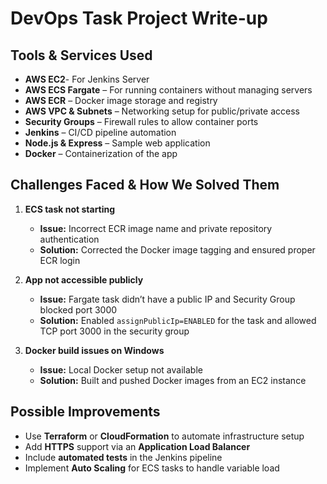# DevOps Task Project Write-up

## Tools & Services Used
- **AWS EC2**- For Jenkins Server
- **AWS ECS Fargate** – For running containers without managing servers  
- **AWS ECR** – Docker image storage and registry  
- **AWS VPC & Subnets** – Networking setup for public/private access  
- **Security Groups** – Firewall rules to allow container ports  
- **Jenkins** – CI/CD pipeline automation  
- **Node.js & Express** – Sample web application  
- **Docker** – Containerization of the app  

## Challenges Faced & How We Solved Them
1. **ECS task not starting**  
   - **Issue:** Incorrect ECR image name and private repository authentication  
   - **Solution:** Corrected the Docker image tagging and ensured proper ECR login  

2. **App not accessible publicly**  
   - **Issue:** Fargate task didn’t have a public IP and Security Group blocked port 3000  
   - **Solution:** Enabled `assignPublicIp=ENABLED` for the task and allowed TCP port 3000 in the security group  

3. **Docker build issues on Windows**  
   - **Issue:** Local Docker setup not available  
   - **Solution:** Built and pushed Docker images from an EC2 instance  

## Possible Improvements
- Use **Terraform** or **CloudFormation** to automate infrastructure setup  
- Add **HTTPS** support via an **Application Load Balancer**  
- Include **automated tests** in the Jenkins pipeline  
- Implement **Auto Scaling** for ECS tasks to handle variable load  
